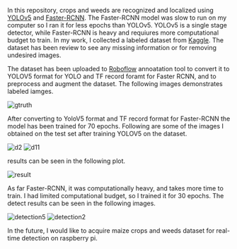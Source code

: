 
In this repository, crops and weeds are recognized and localized using [YOLOv5](https://github.com/ultralytics/yolov5) and [Faster-RCNN](https://arxiv.org/abs/1506.01497). The Faster-RCNN model was slow to run on my computer so I ran it for less epochs than YOLOv5. YOLOv5 is a single stage detector, while Faster-RCNN is heavy and requiures more computational budget to train. In my work, I collected a labeled dataset from [Kaggle](https://www.kaggle.com/ravirajsinh45/crop-and-weed-detection-data-with-bounding-boxes).
The dataset has been review to see any missing information or for removing undesired images.

The dataset has been uploaded to [Roboflow](https://www.kaggle.com/ravirajsinh45/crop-and-weed-detection-data-with-bounding-boxes) annoatation tool to convert it to YOLOV5 format for YOLO and TF record foramt for Faster RCNN, and to preprocess and augment the dataset. The following images demonstrates labeled iamges.

![gtruth](https://user-images.githubusercontent.com/61932757/154662096-a08c3ca8-474c-4516-bf59-8602565bd022.png)

After converting to YoloV5 format and TF record format for Faster-RCNN the model has been trained for 70 epochs. Following are some of the images I obtained on the test set after training YOLOV5 on the dataset.

![d2](https://user-images.githubusercontent.com/61932757/154662430-1f96ed36-0e21-435c-975f-f3efab364a02.png) ![d11](https://user-images.githubusercontent.com/61932757/154662503-b03731e0-df5c-4a89-915e-5395343c2775.png)

results can be seen in the following plot.

![result](https://user-images.githubusercontent.com/61932757/154662724-73e69e16-986d-4b92-937b-8f8f98515d8f.png)

As far Faster-RCNN, it was computationally heavy, and takes more time to train. I had limited computational budget, so I trained it for 30 epochs. The detect results can be seen in the following images.

![detection5](https://user-images.githubusercontent.com/61932757/154663047-e6a28300-a03c-4bda-b2d4-3bb65ebc30a9.jpg) ![detection2](https://user-images.githubusercontent.com/61932757/154663084-148a8500-39d6-4e8d-aace-b0d5608256c6.jpg)

In the future, I would like to acquire maize crops and weeds dataset for real-time detection on raspberry pi.
